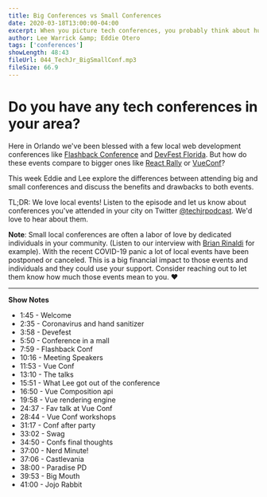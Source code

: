 ```yaml
---
title: Big Conferences vs Small Conferences
date: 2020-03-18T13:00:00-04:00
excerpt: When you picture tech conferences, you probably think about huge convention centers and thousands of attendees, big name speakers, and more. But what about smaller, local conferences? This week we explore the differences between attending big and small conferences.
author: Lee Warrick &amp; Eddie Otero
tags: ['conferences']
showLength: 48:43
fileUrl: 044_TechJr_BigSmallConf.mp3
fileSize: 66.9
---
```


# Do you have any tech conferences in your area?

Here in Orlando we've been blessed with a few local web development conferences like [Flashback Conference](https://cfe.dev/events/flashback-conference-2020/) and [DevFest Florida](https://devfestflorida.org/). But how do these events compare to bigger ones like [React Rally](https://www.reactrally.com/) or [VueConf](https://us.vuejs.org/)?

This week Eddie and Lee explore the differences between attending big and small conferences and discuss the benefits and drawbacks to both events.

TL;DR: We love local events! Listen to the episode and let us know about conferences you've attended in your city on Twitter [@techjrpodcast](https://twitter.com/techjrpodcast). We'd love to hear about them.

**Note**: Small local conferences are often a labor of love by dedicated individuals in your community. (Listen to our interview with [Brian Rinaldi](https://techjr.dev/episodes/2020/starting-your-own-conference-online-meetup-and-more-with-developer-advocate-brian-rinaldi) for example). With the recent COVID-19 panic a lot of local events have been postponed or canceled. This is a big financial impact to those events and individuals and they could use your support. Consider reaching out to let them know how much those events mean to you. ❤️

---
**Show Notes**

* 1:45 - Welcome
* 2:35 - Coronavirus and hand sanitizer
* 3:58 - Devefest
* 5:50 - Conference in a mall
* 7:59 - Flashback Conf
* 10:16 - Meeting Speakers
* 11:53 - Vue Conf
* 13:10 - The talks
* 15:51 - What Lee got out of the conference
* 16:50 - Vue Composition api
* 19:58 - Vue rendering engine
* 24:37 - Fav talk at Vue Conf
* 28:44 - Vue Conf workshops
* 31:17 - Conf after party
* 33:02 - Swag
* 34:50 - Confs final thoughts
* 37:00 - Nerd Minute!
* 37:06 - Castlevania
* 38:00 - Paradise PD
* 39:53 - Big Mouth
* 41:00 - Jojo Rabbit